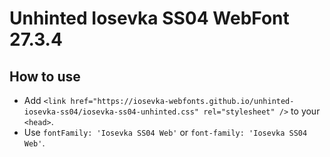 # Unhinted Iosevka SS04 WebFont 27.3.4

## How to use

- Add `<link href="https://iosevka-webfonts.github.io/unhinted-iosevka-ss04/iosevka-ss04-unhinted.css" rel="stylesheet" />` to your `<head>`.
- Use `fontFamily: 'Iosevka SS04 Web'` or `font-family: 'Iosevka SS04 Web'`.
